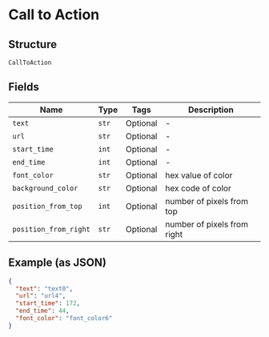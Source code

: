 
# Call to Action

## Structure

`CallToAction`

## Fields

| Name | Type | Tags | Description |
|  --- | --- | --- | --- |
| `text` | `str` | Optional | - |
| `url` | `str` | Optional | - |
| `start_time` | `int` | Optional | - |
| `end_time` | `int` | Optional | - |
| `font_color` | `str` | Optional | hex value of color |
| `background_color` | `str` | Optional | hex code of color |
| `position_from_top` | `int` | Optional | number of pixels from top |
| `position_from_right` | `str` | Optional | number of pixels from right |

## Example (as JSON)

```json
{
  "text": "text0",
  "url": "url4",
  "start_time": 172,
  "end_time": 44,
  "font_color": "font_color6"
}
```

